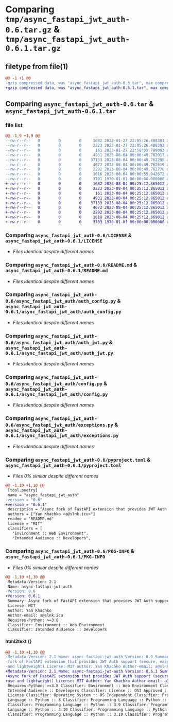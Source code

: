 # Comparing `tmp/async_fastapi_jwt_auth-0.6.tar.gz` & `tmp/async_fastapi_jwt_auth-0.6.1.tar.gz`

## filetype from file(1)

```diff
@@ -1 +1 @@
-gzip compressed data, was "async_fastapi_jwt_auth-0.6.tar", max compression
+gzip compressed data, was "async_fastapi_jwt_auth-0.6.1.tar", max compression
```

## Comparing `async_fastapi_jwt_auth-0.6.tar` & `async_fastapi_jwt_auth-0.6.1.tar`

### file list

```diff
@@ -1,9 +1,9 @@
--rw-r--r--   0        0        0     1082 2023-01-27 22:05:26.408303 async_fastapi_jwt_auth-0.6/LICENSE
--rw-r--r--   0        0        0     2223 2023-01-27 22:05:26.408393 async_fastapi_jwt_auth-0.6/README.md
--rw-r--r--   0        0        0      161 2023-01-27 22:58:05.789093 async_fastapi_jwt_auth-0.6/async_fastapi_jwt_auth/__init__.py
--rw-r--r--   0        0        0     4931 2023-08-04 00:00:49.762017 async_fastapi_jwt_auth-0.6/async_fastapi_jwt_auth/auth_config.py
--rw-r--r--   0        0        0    37133 2023-08-04 00:00:49.762295 async_fastapi_jwt_auth-0.6/async_fastapi_jwt_auth/auth_jwt.py
--rw-r--r--   0        0        0     4672 2023-08-04 00:00:49.762619 async_fastapi_jwt_auth-0.6/async_fastapi_jwt_auth/config.py
--rw-r--r--   0        0        0     2292 2023-08-04 00:00:49.762770 async_fastapi_jwt_auth-0.6/async_fastapi_jwt_auth/exceptions.py
--rw-r--r--   0        0        0     1616 2023-08-04 00:00:55.042672 async_fastapi_jwt_auth-0.6/pyproject.toml
--rw-r--r--   0        0        0     3701 1970-01-01 00:00:00.000000 async_fastapi_jwt_auth-0.6/PKG-INFO
+-rw-r--r--   0        0        0     1082 2023-08-04 00:25:12.865012 async_fastapi_jwt_auth-0.6.1/LICENSE
+-rw-r--r--   0        0        0     2223 2023-08-04 00:25:12.865012 async_fastapi_jwt_auth-0.6.1/README.md
+-rw-r--r--   0        0        0      161 2023-08-04 00:25:12.865012 async_fastapi_jwt_auth-0.6.1/async_fastapi_jwt_auth/__init__.py
+-rw-r--r--   0        0        0     4931 2023-08-04 00:25:12.865012 async_fastapi_jwt_auth-0.6.1/async_fastapi_jwt_auth/auth_config.py
+-rw-r--r--   0        0        0    37133 2023-08-04 00:25:12.865012 async_fastapi_jwt_auth-0.6.1/async_fastapi_jwt_auth/auth_jwt.py
+-rw-r--r--   0        0        0     4672 2023-08-04 00:25:12.865012 async_fastapi_jwt_auth-0.6.1/async_fastapi_jwt_auth/config.py
+-rw-r--r--   0        0        0     2292 2023-08-04 00:25:12.865012 async_fastapi_jwt_auth-0.6.1/async_fastapi_jwt_auth/exceptions.py
+-rw-r--r--   0        0        0     1618 2023-08-04 00:25:12.869012 async_fastapi_jwt_auth-0.6.1/pyproject.toml
+-rw-r--r--   0        0        0     3703 1970-01-01 00:00:00.000000 async_fastapi_jwt_auth-0.6.1/PKG-INFO
```

### Comparing `async_fastapi_jwt_auth-0.6/LICENSE` & `async_fastapi_jwt_auth-0.6.1/LICENSE`

 * *Files identical despite different names*

### Comparing `async_fastapi_jwt_auth-0.6/README.md` & `async_fastapi_jwt_auth-0.6.1/README.md`

 * *Files identical despite different names*

### Comparing `async_fastapi_jwt_auth-0.6/async_fastapi_jwt_auth/auth_config.py` & `async_fastapi_jwt_auth-0.6.1/async_fastapi_jwt_auth/auth_config.py`

 * *Files identical despite different names*

### Comparing `async_fastapi_jwt_auth-0.6/async_fastapi_jwt_auth/auth_jwt.py` & `async_fastapi_jwt_auth-0.6.1/async_fastapi_jwt_auth/auth_jwt.py`

 * *Files identical despite different names*

### Comparing `async_fastapi_jwt_auth-0.6/async_fastapi_jwt_auth/config.py` & `async_fastapi_jwt_auth-0.6.1/async_fastapi_jwt_auth/config.py`

 * *Files identical despite different names*

### Comparing `async_fastapi_jwt_auth-0.6/async_fastapi_jwt_auth/exceptions.py` & `async_fastapi_jwt_auth-0.6.1/async_fastapi_jwt_auth/exceptions.py`

 * *Files identical despite different names*

### Comparing `async_fastapi_jwt_auth-0.6/pyproject.toml` & `async_fastapi_jwt_auth-0.6.1/pyproject.toml`

 * *Files 0% similar despite different names*

```diff
@@ -1,10 +1,10 @@
 [tool.poetry]
 name = "async_fastapi_jwt_auth"
-version = "0.6"
+version = "0.6.1"
 description = "Async fork of FastAPI extension that provides JWT Auth support (secure, easy to use and lightweight)"
 authors = ["Yan Khachko <a@slnk.icu>"]
 readme = "README.md"
 license = "MIT"
 classifiers = [
   "Environment :: Web Environment",
   "Intended Audience :: Developers",
```

### Comparing `async_fastapi_jwt_auth-0.6/PKG-INFO` & `async_fastapi_jwt_auth-0.6.1/PKG-INFO`

 * *Files 0% similar despite different names*

```diff
@@ -1,10 +1,10 @@
 Metadata-Version: 2.1
 Name: async-fastapi-jwt-auth
-Version: 0.6
+Version: 0.6.1
 Summary: Async fork of FastAPI extension that provides JWT Auth support (secure, easy to use and lightweight)
 License: MIT
 Author: Yan Khachko
 Author-email: a@slnk.icu
 Requires-Python: >=3.8
 Classifier: Environment :: Web Environment
 Classifier: Intended Audience :: Developers
```

#### html2text {}

```diff
@@ -1,10 +1,10 @@
-Metadata-Version: 2.1 Name: async-fastapi-jwt-auth Version: 0.6 Summary: Async
-fork of FastAPI extension that provides JWT Auth support (secure, easy to use
-and lightweight) License: MIT Author: Yan Khachko Author-email: a@slnk.icu
+Metadata-Version: 2.1 Name: async-fastapi-jwt-auth Version: 0.6.1 Summary:
+Async fork of FastAPI extension that provides JWT Auth support (secure, easy to
+use and lightweight) License: MIT Author: Yan Khachko Author-email: a@slnk.icu
 Requires-Python: >=3.8 Classifier: Environment :: Web Environment Classifier:
 Intended Audience :: Developers Classifier: License :: OSI Approved :: MIT
 License Classifier: Operating System :: OS Independent Classifier: Programming
 Language :: Python :: 3 Classifier: Programming Language :: Python :: 3.8
 Classifier: Programming Language :: Python :: 3.9 Classifier: Programming
 Language :: Python :: 3.10 Classifier: Programming Language :: Python :: 3.11
 Classifier: Programming Language :: Python :: 3.10 Classifier: Programming
```

